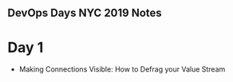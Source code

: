 ## DevOps Days NYC 2019 Notes

# Day 1
* Making Connections Visible: How to Defrag your Value Stream